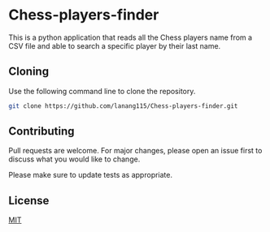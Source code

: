 # Chess-players-finder
This is a python application that reads all the Chess players name from a CSV file and able to search a specific player by their last name.

## Cloning 

Use the following command line to clone the repository.

```bash
git clone https://github.com/lanang115/Chess-players-finder.git
```

## Contributing
Pull requests are welcome. For major changes, please open an issue first to discuss what you would like to change.

Please make sure to update tests as appropriate.

## License
[MIT](https://choosealicense.com/licenses/mit/)
